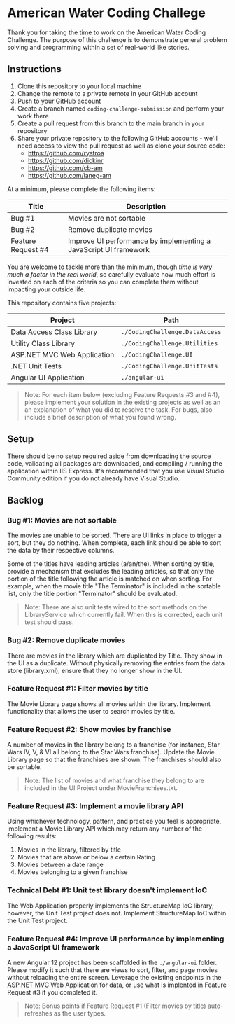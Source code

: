 # American Water Coding Challege

Thank you for taking the time to work on the American Water Coding Challenge. The purpose of this challenge is to demonstrate general problem solving and programming within a set of real-world like stories.

## Instructions

1. Clone this repository to your local machine
1. Change the remote to a private remote in your GitHub account
1. Push to your GitHub account
1. Create a branch named `coding-challenge-submission` and perform your work there
1. Create a pull request from this branch to the main branch in your repository
1. Share your private repository to the following GitHub accounts - we'll need access to view the pull request as well as clone your source code:
   - https://github.com/rystroa
   - https://github.com/dickinr
   - https://github.com/cb-am
   - https://github.com/laneg-am

At a minimum, please complete the following items:

| Title              | Description                                                      |
| ------------------ | ---------------------------------------------------------------- |
| Bug #1             | Movies are not sortable                                          |
| Bug #2             | Remove duplicate movies                                          |
| Feature Request #4 | Improve UI performance by implementing a JavaScript UI framework |

You are welcome to tackle more than the minimum, though _time is very much a factor in the real world_, so carefully evaluate how much effort is invested on each of the criteria so you can complete them without impacting your outside life.

This repository contains five projects:

| Project                     | Path                           |
| --------------------------- | ------------------------------ |
| Data Access Class Library   | `./CodingChallenge.DataAccess` |
| Utility Class Library       | `./CodingChallenge.Utilities`  |
| ASP.NET MVC Web Application | `./CodingChallenge.UI`         |
| .NET Unit Tests             | `./CodingChallenge.UnitTests`  |
| Angular UI Application      | `./angular-ui`                 |

> Note: For each item below (excluding Feature Requests #3 and #4), please implement your solution in the existing projects as well as an an explanation of what you did to resolve the task. For bugs, also include a brief description of what you found wrong.

## Setup

There should be no setup required aside from downloading the source code, validating all packages are downloaded, and compiling / running the application within IIS Express. It's recommended that you use Visual Studio Community edition if you do not already have Visual Studio.

## Backlog

### Bug #1: Movies are not sortable

The movies are unable to be sorted. There are UI links in place to trigger a sort, but they do nothing. When complete, each link should be able to sort the data by their respective columns.

Some of the titles have leading articles (a/an/the). When sorting by title, provide a mechanism that excludes the leading articles, so that only the portion of the title following the article is matched on when sorting. For example, when the movie title "The Terminator" is included in the sortable list, only the title portion "Terminator" should be evaluated.

> Note: There are also unit tests wired to the sort methods on the LibraryService which currently fail. When this is corrected, each unit test should pass.

### Bug #2: Remove duplicate movies

There are movies in the library which are duplicated by Title. They show in the UI as a duplicate. Without physically removing the entries from the data store (library.xml), ensure that they no longer show in the UI.

### Feature Request #1: Filter movies by title

The Movie Library page shows all movies within the library. Implement functionality that allows the user to search movies by title.

### Feature Request #2: Show movies by franchise

A number of movies in the library belong to a franchise (for instance, Star Wars IV, V, & VI all belong to the Star Wars franchise). Update the Movie Library page so that the franchises are shown. The franchises should also be sortable.

> Note: The list of movies and what franchise they belong to are included in the UI Project under MovieFranchises.txt.

### Feature Request #3: Implement a movie library API

Using whichever technology, pattern, and practice you feel is appropriate, implement a Movie Library API which may return any number of the following results:

1. Movies in the library, filtered by title
2. Movies that are above or below a certain Rating
3. Movies between a date range
4. Movies belonging to a given franchise

### Technical Debt #1: Unit test library doesn't implement IoC

The Web Application properly implements the StructureMap IoC library; however, the Unit Test project does not. Implement StructureMap IoC within the Unit Test project.

### Feature Request #4: Improve UI performance by implementing a JavaScript UI framework

A new Angular 12 project has been scaffolded in the `./angular-ui` folder. Please modify it such that there are views to sort, filter, and page movies without reloading the entire screen. Leverage the existing endpoints in the ASP.NET MVC Web Application for data, or use what is implented in Feature Request #3 if you completed it.

> Note: Bonus points if Feature Request #1 (Filter movies by title) auto-refreshes as the user types.
